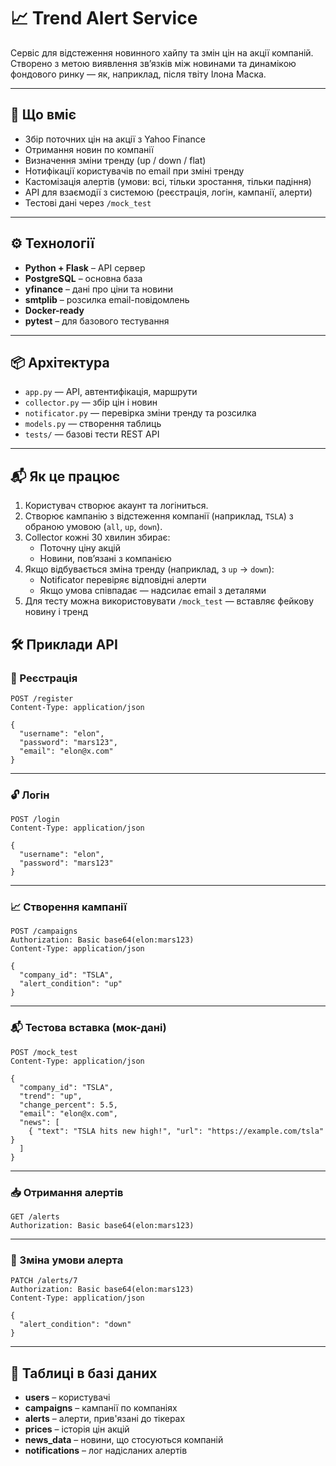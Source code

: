# 📈 Trend Alert Service

Сервіс для відстеження новинного хайпу та змін цін на акції компаній. Створено з метою виявлення зв’язків між новинами та динамікою фондового ринку — як, наприклад, після твіту Ілона Маска.

---

## 🚀 Що вміє

- Збір поточних цін на акції з Yahoo Finance
- Отримання новин по компанії
- Визначення зміни тренду (up / down / flat)
- Нотифікації користувачів по email при зміні тренду
- Кастомізація алертів (умови: всі, тільки зростання, тільки падіння)
- API для взаємодії з системою (реєстрація, логін, кампанії, алерти)
- Тестові дані через `/mock_test`

---

## ⚙️ Технології

- **Python + Flask** – API сервер
- **PostgreSQL** – основна база
- **yfinance** – дані про ціни та новини
- **smtplib** – розсилка email-повідомлень
- **Docker-ready**
- **pytest** – для базового тестування

---

## 📦 Архітектура

- `app.py` — API, автентифікація, маршрути
- `collector.py` — збір цін і новин
- `notificator.py` — перевірка зміни тренду та розсилка
- `models.py` — створення таблиць
- `tests/` — базові тести REST API

---

## 📬 Як це працює

1. Користувач створює акаунт та логіниться.
2. Створює кампанію з відстеження компанії (наприклад, `TSLA`) з обраною умовою (`all`, `up`, `down`).
3. Collector кожні 30 хвилин збирає:
   - Поточну ціну акцій
   - Новини, пов’язані з компанією
4. Якщо відбувається зміна тренду (наприклад, з `up` → `down`):
   - Notificator перевіряє відповідні алерти
   - Якщо умова співпадає — надсилає email з деталями
5. Для тесту можна використовувати `/mock_test` — вставляє фейкову новину і тренд

## 🛠️ Приклади API

### 🔐 Реєстрація

```http
POST /register
Content-Type: application/json

{
  "username": "elon",
  "password": "mars123",
  "email": "elon@x.com"
}
```

---

### 🔓 Логін

```http
POST /login
Content-Type: application/json

{
  "username": "elon",
  "password": "mars123"
}
```

---

### 📈 Створення кампанії

```http
POST /campaigns
Authorization: Basic base64(elon:mars123)
Content-Type: application/json

{
  "company_id": "TSLA",
  "alert_condition": "up"
}
```

---

### 📬 Тестова вставка (мок-дані)

```http
POST /mock_test
Content-Type: application/json

{
  "company_id": "TSLA",
  "trend": "up",
  "change_percent": 5.5,
  "email": "elon@x.com",
  "news": [
    { "text": "TSLA hits new high!", "url": "https://example.com/tsla" }
  ]
}
```

---

### 📥 Отримання алертів

```http
GET /alerts
Authorization: Basic base64(elon:mars123)
```

---

### 🔄 Зміна умови алерта

```http
PATCH /alerts/7
Authorization: Basic base64(elon:mars123)
Content-Type: application/json

{
  "alert_condition": "down"
}
```

---

## 📄 Таблиці в базі даних

- **users** – користувачі  
- **campaigns** – кампанії по компаніях  
- **alerts** – алерти, прив'язані до тікерах  
- **prices** – історія цін акцій  
- **news_data** – новини, що стосуються компаній  
- **notifications** – лог надісланих алертів  
